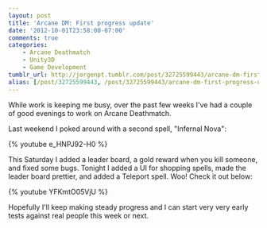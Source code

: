 ```yaml
---
layout: post
title: 'Arcane DM: First progress update'
date: '2012-10-01T23:58:00-07:00'
comments: true
categories:
    - Arcane Deathmatch
    - Unity3D
    - Game Development
tumblr_url: http://jorgenpt.tumblr.com/post/32725599443/arcane-dm-first-progress-update
alias: [/post/32725599443, /post/32725599443/arcane-dm-first-progress-update]
---
```


While work is keeping me busy, over the past few weeks I've had a couple of good evenings to work on Arcane Deathmatch.

Last weekend I poked around with a second spell, "Infernal Nova":

{% youtube e_HNPJ92-H0 %}

This Saturday I added a leader board, a gold reward when you kill someone, and fixed some bugs. Tonight I added a UI for shopping spells, made the leader board prettier, and added a Teleport spell. Woo! Check it out below:

{% youtube YFKmtO05VjU %}

Hopefully I'll keep making steady progress and I can start very very early tests against real people this week or next.
